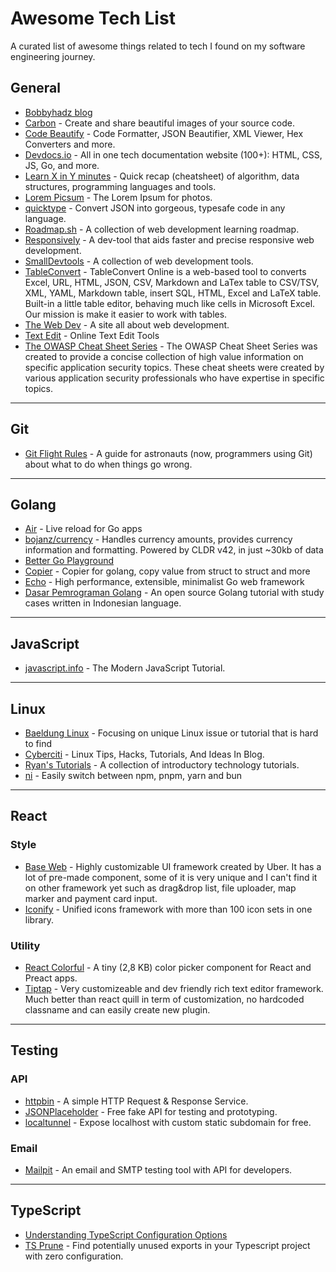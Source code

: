 # Awesome Tech List

A curated list of awesome things related 
to tech I found on my software engineering journey.

## General
- [Bobbyhadz blog](https://bobbyhadz.com/)
- [Carbon](https://carbon.now.sh/) - Create and share beautiful images of your source code.
- [Code Beautify](https://codebeautify.org/) - Code Formatter, JSON Beautifier, XML Viewer, Hex Converters and more.
- [Devdocs.io](https://devdocs.io/) - All in one tech documentation website (100+): HTML, CSS, JS, Go, and more.
- [Learn X in Y minutes](https://learnxinyminutes.com/) - Quick recap (cheatsheet) of algorithm, data structures, programming languages and tools.
- [Lorem Picsum](https://picsum.photos/) - The Lorem Ipsum for photos.
- [quicktype](https://quicktype.io/) - Convert JSON into gorgeous, typesafe code in any language.
- [Roadmap.sh](https://roadmap.sh/) - A collection of web development learning roadmap.
- [Responsively](https://responsively.app/) - A dev-tool that aids faster and precise responsive web development.
- [SmallDevtools](https://smalldev.tools/) - A collection of web development tools.
- [TableConvert](https://tableconvert.com/) - TableConvert Online is a web-based tool to converts Excel, URL, HTML, JSON, CSV, Markdown and LaTex table to CSV/TSV, XML, YAML, Markdown table, insert SQL, HTML, Excel and LaTeX table. Built-in a little table editor, behaving much like cells in Microsoft Excel. Our mission is make it easier to work with tables.
- [The Web Dev](https://thewebdev.info/) - A site all about web development.
- [Text Edit](https://www.novel.tools/text/case) - Online Text Edit Tools
- [The OWASP Cheat Sheet Series](https://cheatsheetseries.owasp.org/index.html) - The OWASP Cheat Sheet Series was created to provide a concise collection of high value information on specific application security topics. These cheat sheets were created by various application security professionals who have expertise in specific topics.


---

## Git
- [Git Flight Rules](https://github.com/k88hudson/git-flight-rules) - A guide for astronauts (now, programmers using Git) about what to do when things go wrong.

---

## Golang
- [Air](https://github.com/cosmtrek/air) - Live reload for Go apps
- [bojanz/currency](https://github.com/bojanz/currency) - Handles currency amounts, provides currency information and formatting. Powered by CLDR v42, in just ~30kb of data
- [Better Go Playground](https://goplay.tools/)
- [Copier](https://github.com/jinzhu/copier) - Copier for golang, copy value from struct to struct and more
- [Echo](https://echo.labstack.com) - High performance, extensible, minimalist Go web framework
- [Dasar Pemrograman Golang](https://dasarpemrogramangolang.novalagung.com/) - An open source Golang tutorial with study cases written in Indonesian language.

---

## JavaScript
- [javascript.info](https://javascript.info/) - The Modern JavaScript Tutorial.

---

## Linux
- [Baeldung Linux](https://www.baeldung.com/linux/) - Focusing on unique Linux issue or tutorial that is hard to find
- [Cyberciti](https://www.cyberciti.biz/) - Linux Tips, Hacks, Tutorials, And Ideas In Blog.
- [Ryan's Tutorials](https://ryanstutorials.net/) - A collection of introductory technology tutorials.
- [ni](https://github.com/antfu/ni) - Easily switch between npm, pnpm, yarn and bun

---

## React
### Style
- [Base Web](https://baseweb.design/) - Highly customizable UI framework created by Uber. 
It has a lot of pre-made component, some of it is very unique and I can't find it on other framework yet
such as drag&drop list, file uploader, map marker and payment card input.
- [Iconify](https://www.npmjs.com/package/@iconify/react) - Unified icons framework with more than 100 icon sets in one library.

### Utility
- [React Colorful](https://github.com/omgovich/react-colorful) - A tiny (2,8 KB) color picker component for React and Preact apps.
- [Tiptap](https://tiptap.dev/) - Very customizeable and dev friendly rich text editor framework. Much better than react quill in term of customization, no hardcoded classname and can easily create new plugin.

---

## Testing
### API
- [httpbin](https://httpbin.org/) - A simple HTTP Request & Response Service.
- [JSONPlaceholder](https://jsonplaceholder.typicode.com/) - Free fake API for testing and prototyping.
- [localtunnel](https://github.com/localtunnel/localtunnel) - Expose localhost with custom static subdomain for free.

### Email
- [Mailpit](https://github.com/axllent/mailpit) - An email and SMTP testing tool with API for developers.

---

## TypeScript
- [Understanding TypeScript Configuration Options](https://javascript.plainenglish.io/typescript-configuration-options-tsconfig-json-561d4a2ad4b)
- [TS Prune](https://github.com/nadeesha/ts-prune) - Find potentially unused exports in your Typescript project with zero configuration.
